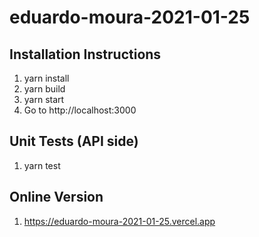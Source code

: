 # eduardo-moura-2021-01-25

## Installation Instructions

1. yarn install
2. yarn build
3. yarn start
4. Go to http://localhost:3000

## Unit Tests (API side)

1. yarn test

## Online Version

1. https://eduardo-moura-2021-01-25.vercel.app
